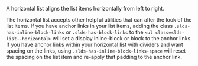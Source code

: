 A horizontal list aligns the list items horizontally from left to right.

The horizontal list accepts other helpful utilities that can alter the look of the list items. If you have anchor links in your list items, adding the class `.slds-has-inline-block-links` or `.slds-has-block-links` to the `<ul class=slds-list--horizontal>` will set a display inline-block or block to the anchor links. If you have anchor links within your horizontal list with dividers and want spacing on the links, using `.slds-has-inline-block-links-space` will reset the spacing on the list item and re-apply that padding to the anchor link.

